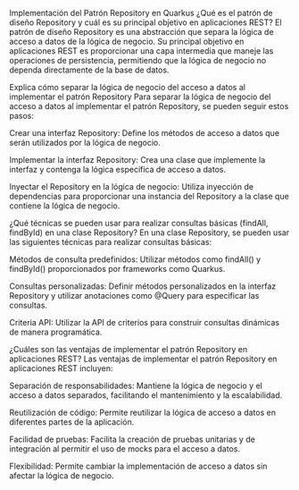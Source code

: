 Implementación del Patrón Repository en Quarkus
¿Qué es el patrón de diseño Repository y cuál es su principal objetivo en aplicaciones REST?
El patrón de diseño Repository es una abstracción que separa la lógica de acceso a datos de la lógica de negocio. Su principal objetivo en aplicaciones REST es proporcionar una capa intermedia que maneje las operaciones de persistencia, permitiendo que la lógica de negocio no dependa directamente de la base de datos.

Explica cómo separar la lógica de negocio del acceso a datos al implementar el patrón Repository
Para separar la lógica de negocio del acceso a datos al implementar el patrón Repository, se pueden seguir estos pasos:

Crear una interfaz Repository: Define los métodos de acceso a datos que serán utilizados por la lógica de negocio.

Implementar la interfaz Repository: Crea una clase que implemente la interfaz y contenga la lógica específica de acceso a datos.

Inyectar el Repository en la lógica de negocio: Utiliza inyección de dependencias para proporcionar una instancia del Repository a la clase que contiene la lógica de negocio.

¿Qué técnicas se pueden usar para realizar consultas básicas (findAll, findById) en una clase Repository?
En una clase Repository, se pueden usar las siguientes técnicas para realizar consultas básicas:

Métodos de consulta predefinidos: Utilizar métodos como findAll() y findById() proporcionados por frameworks como Quarkus.

Consultas personalizadas: Definir métodos personalizados en la interfaz Repository y utilizar anotaciones como @Query para especificar las consultas.

Criteria API: Utilizar la API de criterios para construir consultas dinámicas de manera programática.

¿Cuáles son las ventajas de implementar el patrón Repository en aplicaciones REST?
Las ventajas de implementar el patrón Repository en aplicaciones REST incluyen:

Separación de responsabilidades: Mantiene la lógica de negocio y el acceso a datos separados, facilitando el mantenimiento y la escalabilidad.

Reutilización de código: Permite reutilizar la lógica de acceso a datos en diferentes partes de la aplicación.

Facilidad de pruebas: Facilita la creación de pruebas unitarias y de integración al permitir el uso de mocks para el acceso a datos.

Flexibilidad: Permite cambiar la implementación de acceso a datos sin afectar la lógica de negocio.
